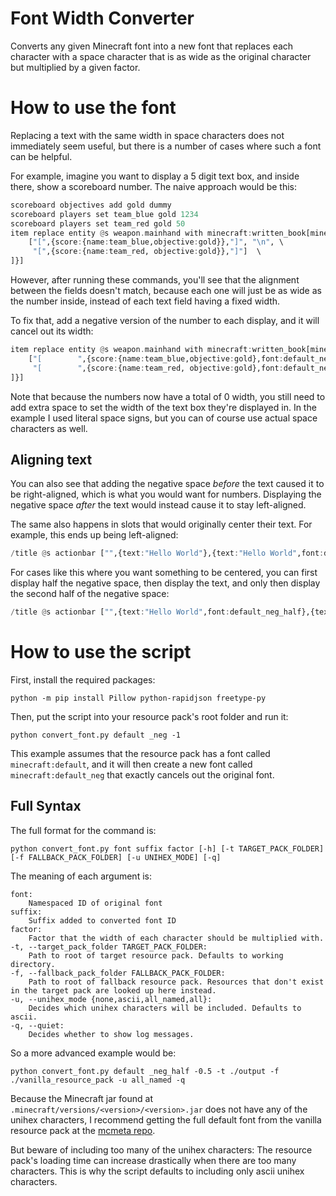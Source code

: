 # Font Width Converter
Converts any given Minecraft font into a new font that replaces each character with a space character that is as wide as the original character but multiplied by a given factor.

# How to use the font
Replacing a text with the same width in space characters does not immediately seem useful, but there is a number of cases where such a font can be helpful.

For example, imagine you want to display a 5 digit text box, and inside there, show a scoreboard number.
The naive approach would be this:
```hs
scoreboard objectives add gold dummy
scoreboard players set team_blue gold 1234
scoreboard players set team_red gold 50
item replace entity @s weapon.mainhand with minecraft:written_book[minecraft:written_book_content={author:"",title:"",pages:[ \
    ["[",{score:{name:team_blue,objective:gold}},"]", "\n", \
     "[",{score:{name:team_red, objective:gold}},"]"]  \
]}]
```
However, after running these commands, you'll see that the alignment between the fields doesn't match, because each one will just be as wide as the number inside, instead of each text field having a fixed width.

To fix that, add a negative version of the number to each display, and it will cancel out its width:
```hs
item replace entity @s weapon.mainhand with minecraft:written_book[minecraft:written_book_content={author:"",title:"",pages:[ \
    ["[        ",{score:{name:team_blue,objective:gold},font:default_neg},{score:{name:team_blue,objective:gold}},"]", "\n", \
     "[        ",{score:{name:team_red, objective:gold},font:default_neg},{score:{name:team_red,objective:gold}},"]"]  \
]}]
```
Note that because the numbers now have a total of 0 width, you still need to add extra space to set the width of the text box they're displayed in. In the example I used literal space signs, but you can of course use actual space characters as well.

## Aligning text
You can also see that adding the negative space *before* the text caused it to be right-aligned, which is what you would want for numbers. Displaying the negative space *after* the text would instead cause it to stay left-aligned.

The same also happens in slots that would originally center their text. For example, this ends up being left-aligned:
```hs
/title @s actionbar ["",{text:"Hello World"},{text:"Hello World",font:default_neg}]
```
For cases like this where you want something to be centered, you can first display half the negative space, then display the text, and only then display the second half of the negative space:
```hs
/title @s actionbar ["",{text:"Hello World",font:default_neg_half},{text:"Hello World"},{text:"Hello World",font:default_neg_half}]
```

# How to use the script
First, install the required packages:
```shell
python -m pip install Pillow python-rapidjson freetype-py
```
Then, put the script into your resource pack's root folder and run it:
```shell
python convert_font.py default _neg -1
```
This example assumes that the resource pack has a font called `minecraft:default`, and it will then create a new font called `minecraft:default_neg` that exactly cancels out the original font.

## Full Syntax
The full format for the command is:
```shell
python convert_font.py font suffix factor [-h] [-t TARGET_PACK_FOLDER] [-f FALLBACK_PACK_FOLDER] [-u UNIHEX_MODE] [-q]
```
The meaning of each argument is:
```
font:
    Namespaced ID of original font
suffix:
    Suffix added to converted font ID
factor:
    Factor that the width of each character should be multiplied with.
-t, --target_pack_folder TARGET_PACK_FOLDER:
    Path to root of target resource pack. Defaults to working directory.
-f, --fallback_pack_folder FALLBACK_PACK_FOLDER:
    Path to root of fallback resource pack. Resources that don't exist in the target pack are looked up here instead.
-u, --unihex_mode {none,ascii,all_named,all}:
    Decides which unihex characters will be included. Defaults to ascii.
-q, --quiet:
    Decides whether to show log messages.
```

So a more advanced example would be:
```shell
python convert_font.py default _neg_half -0.5 -t ./output -f ./vanilla_resource_pack -u all_named -q
```

Because the Minecraft jar found at `.minecraft/versions/<version>/<version>.jar` does not have any of the unihex characters, I recommend getting the full default font from the vanilla resource pack at the [mcmeta repo](<https://github.com/misode/mcmeta/tree/assets>).

But beware of including too many of the unihex characters: The resource pack's loading time can increase drastically when there are too many characters. This is why the script defaults to including only ascii unihex characters.
